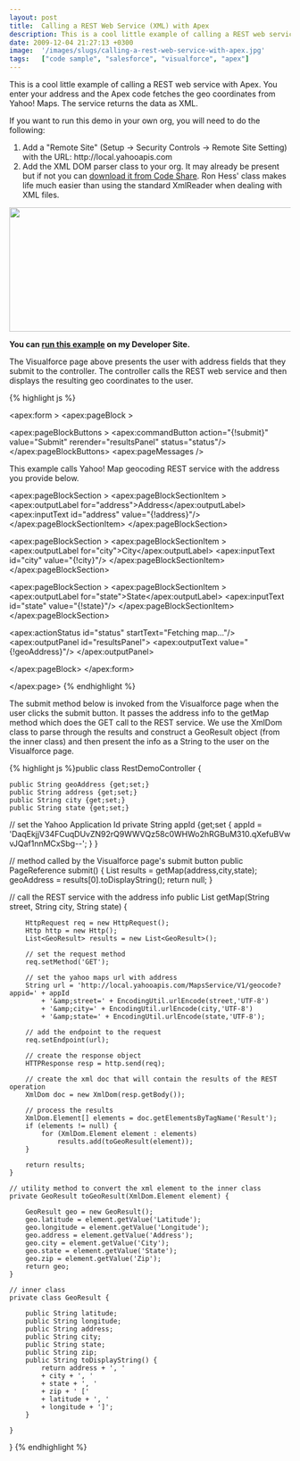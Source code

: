 ```yaml
---
layout: post
title:  Calling a REST Web Service (XML) with Apex
description: This is a cool little example of calling a REST web service with Apex. You enter your address and the Apex code fetches the geo coordinates from Yahoo! Maps. The service returns the data as XML. If you want to run this demo in your own org, you will need to do the following- 1. Add a Remote Site (Setup -> Security Controls -> Remote Site Setting) with   the URL- http-//local.yahooapis.com  2. Add the XML DOM parser class to your org. It may already be present but if   not you can download it fro
date: 2009-12-04 21:27:13 +0300
image:  '/images/slugs/calling-a-rest-web-service-with-apex.jpg'
tags:   ["code sample", "salesforce", "visualforce", "apex"]
---
```

<p>This is a cool little example of calling a REST web service with Apex. You enter your address and the Apex code fetches the geo coordinates from Yahoo! Maps. The service returns the data as XML.</p>
<p>If you want to run this demo in your own org, you will need to do the following:</p>
<ol>
	<li>Add a "Remote Site" (Setup -> Security Controls -> Remote Site Setting) with the URL: http://local.yahooapis.com</li>
	<li>Add the XML DOM parser class to your org. It may already be present but if not you can <a href="http://developer.force.com/codeshare/projectpage?id=a0630000002ahp5AAA" target="_blank">download it from Code Share</a>. Ron Hess' class makes life much easier than using the standard XmlReader when dealing with XML files.</li>
</ol>
<a href="https://jeffdouglas-developer-edition.na5.force.com/examples/RestDemo"><img class="alignnone size-full wp-image-1829" title="RestDemo" src="http://res.cloudinary.com/blog-jeffdouglas-com/image/upload/v1400399397/restdemo1_freyji.png" alt="" width="544" height="223" /></a>
<p><strong>You can </strong><a href="https://jeffdouglas-developer-edition.na5.force.com/examples/RestDemo" target="_blank"><strong>run this example</strong></a><strong> on my Developer Site.</strong></p>
<p>The Visualforce page above presents the user with address fields that they submit to the controller. The controller calls the REST web service and then displays the resulting geo coordinates to the user.</p>
{% highlight js %}<apex:page controller="RestDemoController" tabStyle="Contact">
	<apex:sectionHeader title="Yahoo Maps Geocoding" subtitle="REST Demo"/>

 <apex:form >
 <apex:pageBlock >

   <apex:pageBlockButtons >
   <apex:commandButton action="{!submit}" value="Submit"
    rerender="resultsPanel" status="status"/>
   </apex:pageBlockButtons>
   <apex:pageMessages />

   This example calls Yahoo! Map geocoding REST service with the address
   you provide below.<p/>

   <apex:pageBlockSection >
    <apex:pageBlockSectionItem >
    <apex:outputLabel for="address">Address</apex:outputLabel>
    <apex:inputText id="address" value="{!address}"/>
    </apex:pageBlockSectionItem>
   </apex:pageBlockSection>

   <apex:pageBlockSection >
    <apex:pageBlockSectionItem >
    <apex:outputLabel for="city">City</apex:outputLabel>
    <apex:inputText id="city" value="{!city}"/>
    </apex:pageBlockSectionItem>
   </apex:pageBlockSection>

   <apex:pageBlockSection >
    <apex:pageBlockSectionItem >
    <apex:outputLabel for="state">State</apex:outputLabel>
    <apex:inputText id="state" value="{!state}"/>
    </apex:pageBlockSectionItem>
   </apex:pageBlockSection><br/>

   <apex:actionStatus id="status" startText="Fetching map..."/>
   <apex:outputPanel id="resultsPanel">
    <apex:outputText value="{!geoAddress}"/>
   </apex:outputPanel>

 </apex:pageBlock>
 </apex:form>

</apex:page>
{% endhighlight %}
<p>The submit method below is invoked from the Visualforce page when the user clicks the submit button. It passes the address info to the getMap method which does the GET call to the REST service. We use the XmlDom class to parse through the results and construct a GeoResult object (from the inner class) and then present the info as a String to the user on the Visualforce page.</p>
{% highlight js %}public class RestDemoController {

	public String geoAddress {get;set;}
	public String address {get;set;}
	public String city {get;set;}
	public String state {get;set;}

  // set the Yahoo Application Id
  private String appId {get;set { appId = 'DaqEkjjV34FCuqDUvZN92rQ9WWVQz58c0WHWo2hRGBuM310.qXefuBVwvJQaf1nnMCxSbg--'; } }

  // method called by the Visualforce page's submit button
  public PageReference submit() {
  	List<GeoResult> results = getMap(address,city,state);
  	geoAddress = results[0].toDisplayString();
  	return null;
  }

  // call the REST service with the address info
	public List<GeoResult> getMap(String street, String city, String state) {

		HttpRequest req = new HttpRequest();
		Http http = new Http();
		List<GeoResult> results = new List<GeoResult>();

		// set the request method
		req.setMethod('GET');

		// set the yahoo maps url with address
		String url = 'http://local.yahooapis.com/MapsService/V1/geocode?appid=' + appId
			+ '&amp;street=' + EncodingUtil.urlEncode(street,'UTF-8')
			+ '&amp;city=' + EncodingUtil.urlEncode(city,'UTF-8')
			+ '&amp;state=' + EncodingUtil.urlEncode(state,'UTF-8');

		// add the endpoint to the request
		req.setEndpoint(url);

		// create the response object
		HTTPResponse resp = http.send(req);

		// create the xml doc that will contain the results of the REST operation
		XmlDom doc = new XmlDom(resp.getBody());

		// process the results
		XmlDom.Element[] elements = doc.getElementsByTagName('Result');
		if (elements != null) {
			for (XmlDom.Element element : elements)
				results.add(toGeoResult(element));
		}

		return results;
	}

	// utility method to convert the xml element to the inner class
	private GeoResult toGeoResult(XmlDom.Element element) {

		GeoResult geo = new GeoResult();
		geo.latitude = element.getValue('Latitude');
		geo.longitude = element.getValue('Longitude');
		geo.address = element.getValue('Address');
		geo.city = element.getValue('City');
		geo.state = element.getValue('State');
		geo.zip = element.getValue('Zip');
		return geo;
	}

	// inner class
	private class GeoResult {

		public String latitude;
		public String longitude;
		public String address;
		public String city;
		public String state;
		public String zip;
		public String toDisplayString() {
			return address + ', '
			+ city + ', '
			+ state + ', '
			+ zip + ' ['
			+ latitude + ', '
			+ longitude + ']';
		}

	}

}
{% endhighlight %}

